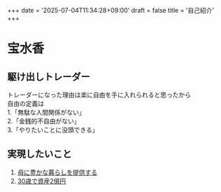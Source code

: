 +++
date = '2025-07-04T11:34:28+09:00'
draft = false
title = '自己紹介'
+++

# 宝水香  
## 駆け出しトレーダー  

トレーダーになった理由は楽に自由を手に入れられると思ったから  
自由の定義は  
1.「無駄な人間関係がない」  
2.「金銭的不自由がない」  
3.「やりたいことに没頭できる」  

## 実現したいこと

1. <u>母に豊かな暮らしを提供する</u>
2. <u>30歳で資産2億円</u>


